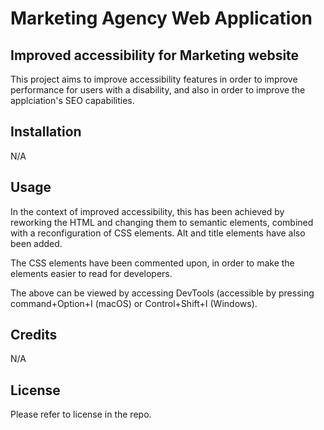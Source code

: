 # Marketing Agency Web Application

## Improved accessibility for Marketing website

This project aims to improve accessibility features in order to improve performance for users with a disability, and also in order to improve the applciation's SEO capabilities.

## Installation

N/A

## Usage

In the context of improved accessibility, this has been achieved by reworking the HTML and changing them to semantic elements, combined with a reconfiguration of CSS elements. Alt and title elements have also been added.

The CSS elements have been commented upon, in order to make the elements easier to read for developers.

The above can be viewed by accessing DevTools (accessible by pressing command+Option+I (macOS) or Control+Shift+I (Windows).

## Credits

N/A

## License

Please refer to license in the repo.
